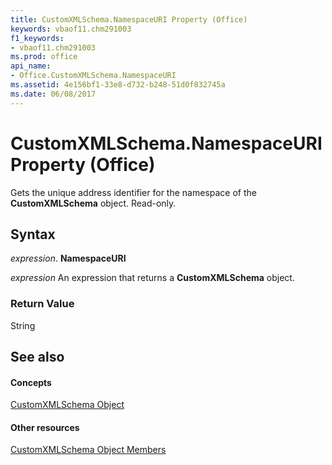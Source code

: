 ```yaml
---
title: CustomXMLSchema.NamespaceURI Property (Office)
keywords: vbaof11.chm291003
f1_keywords:
- vbaof11.chm291003
ms.prod: office
api_name:
- Office.CustomXMLSchema.NamespaceURI
ms.assetid: 4e156bf1-33e8-d732-b248-51d0f832745a
ms.date: 06/08/2017
---
```



# CustomXMLSchema.NamespaceURI Property (Office)

Gets the unique address identifier for the namespace of the  **CustomXMLSchema** object. Read-only.


## Syntax

 _expression_. **NamespaceURI**

 _expression_ An expression that returns a **CustomXMLSchema** object.


### Return Value

String


## See also


#### Concepts


[CustomXMLSchema Object](customxmlschema-object-office.md)
#### Other resources


[CustomXMLSchema Object Members](customxmlschema-members-office.md)

